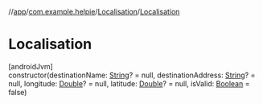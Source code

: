//[app](../../../index.md)/[com.example.helpie](../index.md)/[Localisation](index.md)/[Localisation](-localisation.md)

# Localisation

[androidJvm]\
constructor(destinationName: [String](https://kotlinlang.org/api/latest/jvm/stdlib/kotlin/-string/index.html)? = null, destinationAddress: [String](https://kotlinlang.org/api/latest/jvm/stdlib/kotlin/-string/index.html)? = null, longitude: [Double](https://kotlinlang.org/api/latest/jvm/stdlib/kotlin/-double/index.html)? = null, latitude: [Double](https://kotlinlang.org/api/latest/jvm/stdlib/kotlin/-double/index.html)? = null, isValid: [Boolean](https://kotlinlang.org/api/latest/jvm/stdlib/kotlin/-boolean/index.html) = false)

